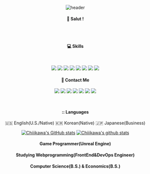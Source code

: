 <div align="center"> 

  ![header](https://capsule-render.vercel.app/api?type=cylinder&color=000000&height=150&section=header&text=Chiiikawa&fontColor=ffffff&fontSize=70&animation=fadeIn&fontAlignY=55)
  <br/>
  ####  :wave: Salut !
  <br/>
  <br/>
  
  ####  :computer: Skills

  <br/>
  
  <a href="https://www.unrealengine.com/en-US/unreal-engine-5?gclid=CjwKCAiA98WrBhAYEiwA2WvhOqf8MSRRVD8eQxQm5UTxwYQlxvVgvieSPi5xux5n4aRVeotRCDIEnhoCneQQAvD_BwE"><img src="https://img.shields.io/badge/Unreal-0E1128?style=for-the-badge&logo=unrealengine&logoColor=white"/></a>
  <img src="https://img.shields.io/badge/C++-00599C?style=for-the-badge&logo=cplusplus&logoColor=white">
  <a href="https://azure.microsoft.com/en-us"><img src="https://img.shields.io/badge/Azure-0078D4?style=for-the-badge&logo=microsoftazure&logoColor=white"/></a>
  <a href="https://www.docker.com/"><img src="https://img.shields.io/badge/Docker-2496ED?style=for-the-badge&logo=docker&logoColor=white"/></a>
  <a href="https://aws.amazon.com/free/?nc1=h_ls&all-free-tier.sort-by=item.additionalFields.SortRank&all-free-tier.sort-order=asc&awsf.Free%20Tier%20Types=*all&awsf.Free%20Tier%20Categories=*all"><img src="https://img.shields.io/badge/AWS-232F3E?style=for-the-badge&logo=aws&logoColor=white"/></a>
  <a href="https://www.oracle.com/kr/java/technologies/downloads/"><img src="https://img.shields.io/badge/JAVA-007396?style=for-the-badge&logo=java&logoColor=white"></a>
  <a href="https://www.python.org/"><img src="https://img.shields.io/badge/Python-3776AB?style=for-the-badge&logo=python&logoColor=white"/></a>
  <img src="https://img.shields.io/badge/JavaScript-F7DF1E?style=for-the-badge&logo=javascript&logoColor=black" />
  <br/>
  
  ####  :postbox: Contact Me
  
  <a href="https://github.com/Chiiikawa"><img src="https://img.shields.io/badge/github-181717?style=for-the-badge&logo=github&logoColor=white&link=https://github.com/Chiiikawa"/></a>
  <a href="https://discord.gg/sH739SpSDt"><img src="https://img.shields.io/badge/Discord-5865F2?style=for-the-badge&logo=discord&logoColor=white"/></a>
  <a href="https://steamcommunity.com/profiles/76561198114704409/"><img src="https://img.shields.io/badge/Steam-000000?style=for-the-badge&logo=steam&logoColor=white"/></a>
  <img src="https://img.shields.io/badge/PlayStation-003791?style=for-the-badge&logo=playstation&logoColor=white"/>
  <a href="https://twitter.com/dev_Chiiikawa"><img src="https://img.shields.io/badge/X-000000?style=for-the-badge&logo=x&logoColor=white"/></a>
  <a href="https://open.kakao.com/o/seVSlnWf"><img src="https://img.shields.io/badge/KakaoTalk-FFCD00?style=for-the-badge&logo=kakaotalk&logoColor=white"/></a>
  <a href="https://velog.io/@chiiikawa"><img src="https://img.shields.io/badge/velog-20c997?style=for-the-badge&logo=velog&logoColor=white"/></a>



  <br/>

  ####   :: Languages
  🇺🇸 English(U.S./Native)
  🇰🇷 Korean(Native) 
  🇯🇵 Japanese(Business)

  [![Chiiikawa's GitHub stats](https://github-readme-stats.vercel.app/api?username=Chiiikawa&include_all_commits=true&show_icons=true&theme=tokyonight)](https://github.com/Chiiikawa/github-readme-stats)
  [![Chiiikawa's github stats](https://github-readme-stats.vercel.app/api/top-langs/?username=Chiiikawa&show_icons=true&hide_border=true&title_color=004386&icon_color=004386&layout=compact)](https://github.com/chiiikawa)


####   Game Programmer(Unreal Engine) <br/>
####   Studying Webprogramming(FrontEnd&DevOps Engineer) <br/>
####   Computer Science(B.S.) & Economics(B.S.) <br/>
####   

</div>
